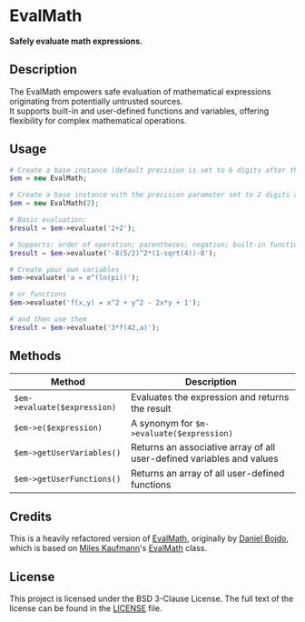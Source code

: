 # EvalMath
**Safely evaluate math expressions.**

## Description
The EvalMath empowers safe evaluation of mathematical expressions originating from potentially untrusted sources.  
It supports built-in and user-defined functions and variables, offering flexibility for complex mathematical operations.

## Usage
```php
# Create a base instance (default precision is set to 6 digits after the decimal point)
$em = new EvalMath;

# Create a base instance with the precision parameter set to 2 digits after the decimal point
$em = new EvalMath(2);

# Basic evaluation:
$result = $em->evaluate('2+2');

# Supports: order of operation; parentheses; negation; built-in functions
$result = $em->evaluate('-8(5/2)^2*(1-sqrt(4))-8');

# Create your own variables
$em->evaluate('a = e^(ln(pi))');

# or functions
$em->evaluate('f(x,y) = x^2 + y^2 - 2x*y + 1');

# and then use them
$result = $em->evaluate('3*f(42,a)');
```

## Methods
| Method | Description |
| --- | --- |
| `$em->evaluate($expression)` | Evaluates the expression and returns the result |
| `$em->e($expression)` | A synonym for `$m->evaluate($expression)` |
| `$em->getUserVariables()` | Returns an associative array of all user-defined variables and values |
| `$em->getUserFunctions()` | Returns an array of all user-defined functions |

## Credits
This is a heavily refactored version of [EvalMath](https://github.com/dbojdo/eval-math), originally by [Daniel Bojdo](https://github.com/dbojdo), which is based on [Miles Kaufmann](http://www.twmagic.com/)'s [EvalMath](https://www.phpclasses.org/package/2695-PHP-Safely-evaluate-mathematical-expressions.html) class.

## License
This project is licensed under the BSD 3-Clause License.
The full text of the license can be found in the [LICENSE](https://github.com/Hinyka/EvalMath/blob/main/LICENSE) file.
